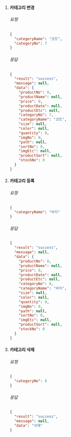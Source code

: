 1. #### 카테고리 변경

   ###### 요청 

   ```json
   {
     "categoryName": "코트",
     "categoryNo": 7
   }
   ```

   ###### 응답

   ```json
   {
     "result": "success",
     "message": null,
     "data": {
       "productNo": 0,
       "productName": null,
       "price": 0,
       "productDate": null,
       "productEtc": null,
       "categoryNo": 7,
       "categoryName": "코트",
       "size": null,
       "color": null,
       "quantity": 0,
       "imgNo": 0,
       "path": null,
       "sortNo": 0,
       "imgEtc": null,
       "productSort": null,
       "stockNo": 0
     }
   }
   ```

2. #### 카테고리 등록

   ###### 요청 

   ```json
   {
     "categoryName": "바지"
   }
   ```

   ###### 응답

   ```json
   {
     "result": "success",
     "message": null,
     "data": {
       "productNo": 0,
       "productName": null,
       "price": 0,
       "productDate": null,
       "productEtc": null,
       "categoryNo": 8,
       "categoryName": "바지",
       "size": null,
       "color": null,
       "quantity": 0,
       "imgNo": 0,
       "path": null,
       "sortNo": 0,
       "imgEtc": null,
       "productSort": null,
       "stockNo": 0
     }
   }
   ```

3. #### 카테고리 삭제

   ###### 요청 

   ```json
   {
     "categoryNo": 8
   }
   ```

   ###### 응답

   ```json
   {
     "result": "success",
     "message": null,
     "data": "삭제"
   }
   ```

   #### 